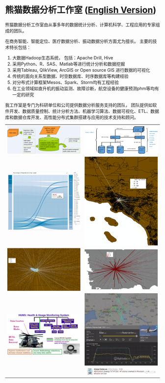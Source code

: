 熊猫数据分析工作室 ([English Version](README_en.md))
=================

熊猫数据分析工作室由从事多年的数据统计分析、计算机科学、工程应用的专家组成的团队。

在商务智能、智能定位、医疗数据分析、振动数据分析方面尤为擅长。
主要的技术特长包括：

1. 大数据Hadoop生态系统， 包括：Apache Drill, Hive
2. 采用Python、R、SAS、Matlab等进行统计分析和数据挖掘
3. 采用Tableau, QlikView, ArcGIS or Open source GIS 进行数据的可视化
4. 传统的面向关系型数据、时空数据库、时序数据库等构建经验
5. 对分布式计算框架Mesos、Spark、Storm均有工程经验
6. 在工业领域如直升机的振动监测、故障诊断，航空设备的健康预测phm等均有一定的研究

我工作室是专门为科研单位和公司提供数据分析服务支持的团队， 团队提供如软件开发、数据质量控制、统计分析方法、机器学习算法、数据可视化、ETL、数据库和数据仓库开发、高性能分布式集群搭建与应用的技术支持和顾问。

|    |    |
| -------------------------------------|:----------------------------------------:| 
| ![Pics s5](pic/transim.png "transim")| ![Pics s5](pic/bi-flow.png "transim")    | 
| ![Pics s6](pic/p1.jpg "p1")          | ![Pics](pic/CA1.png "ca1")               |
| ![Pics](pic/CA2.png "ca2")           | ![Pics](pic/s3.png "s3")                 |
| ![hums](pic/hums_3.jpg "hums")       | ![Pics](pic/flightdata.jpeg "flightdata")                 |


